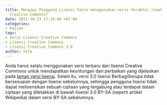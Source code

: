 ```yaml
---
title: Mengapa Pengguna Lisensi harus menggunakan versi terakhir (saat ini 3.0) lisensi
  Creative Commons?
date: 2011-10-13 17:34:00 +07:00
categories:
- Kajian
tags:
- Versi Lisensi Creative Commons
- Lisensi Creative Commons
- Lisensi Creative Commons 3.0
author: nita
---
```


Anda harus selalu menggunakan versi terbaru dari lisensi Creative Commons untuk mendapatkan keuntungan dari perbaikan yang dijelaskan pada [laman versi lisensi](http://wiki.creativecommons.org/License_versions). Selain itu, versi 3.0 lisensi BerbagiSerupa tidak bersesuaian dengan lisensi sebelumnya, sehingga pengguna lisensi tidak dapat melisensikan sebuah ciptaan yang tergabung atau terdapat dalam ciptaan yang diletakkan di bawah lisensi 3.0 BY-SA (seperti artikel Wikipedia) dalam versi BY-SA sebelumnya.
